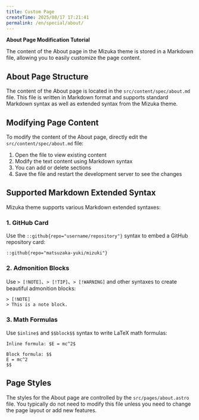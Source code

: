 ```yaml
---
title: Custom Page
createTime: 2025/08/17 17:21:41
permalink: /en/special/about/
---
```


**About Page Modification Tutorial**

The content of the About page in the Mizuka theme is stored in a Markdown file, allowing you to easily customize the page content.

## About Page Structure

The content of the About page is located in the `src/content/spec/about.md` file. This file is written in Markdown format and supports standard Markdown syntax as well as extended syntax from the Mizuka theme.

## Modifying Page Content

To modify the content of the About page, directly edit the `src/content/spec/about.md` file:

1. Open the file to view existing content
2. Modify the text content using Markdown syntax
3. You can add or delete sections
4. Save the file and restart the development server to see the changes

## Supported Markdown Extended Syntax

Mizuka theme supports various Markdown extended syntaxes:

### 1. GitHub Card

Use the `::github{repo="username/repository"}` syntax to embed a GitHub repository card:

```
::github{repo="matsuzaka-yuki/mizuki"}
```

### 2. Admonition Blocks

Use `> [!NOTE]`、`> [!TIP]`、`> [!WARNING]` and other syntaxes to create beautiful admonition blocks:

```
> [!NOTE]
> This is a note block.
```

### 3. Math Formulas

Use `$inline$` and `$$block$$` syntax to write LaTeX math formulas:

```
Inline formula: $E = mc^2$

Block formula: $$
E = mc^2
$$
```

## Page Styles

The styles for the About page are controlled by the `src/pages/about.astro` file. You typically do not need to modify this file unless you need to change the page layout or add new features.